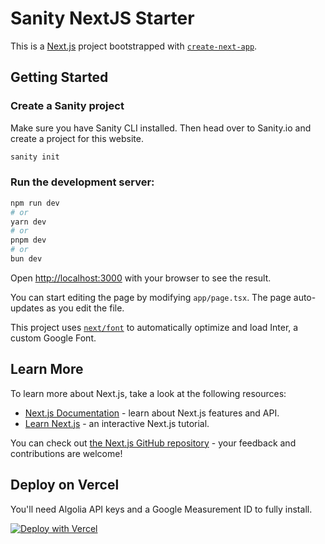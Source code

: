 # Sanity NextJS Starter

This is a [Next.js](https://nextjs.org/) project bootstrapped with [`create-next-app`](https://github.com/vercel/next.js/tree/canary/packages/create-next-app).

## Getting Started

### Create a Sanity project

Make sure you have Sanity CLI installed. Then head over to Sanity.io and create a project for this website.

```bash
sanity init
```

### Run the development server:

```bash
npm run dev
# or
yarn dev
# or
pnpm dev
# or
bun dev
```

Open [http://localhost:3000](http://localhost:3000) with your browser to see the result.

You can start editing the page by modifying `app/page.tsx`. The page auto-updates as you edit the file.

This project uses [`next/font`](https://nextjs.org/docs/basic-features/font-optimization) to automatically optimize and load Inter, a custom Google Font.

## Learn More

To learn more about Next.js, take a look at the following resources:

- [Next.js Documentation](https://nextjs.org/docs) - learn about Next.js features and API.
- [Learn Next.js](https://nextjs.org/learn) - an interactive Next.js tutorial.

You can check out [the Next.js GitHub repository](https://github.com/vercel/next.js/) - your feedback and contributions are welcome!

## Deploy on Vercel

You'll need Algolia API keys and a Google Measurement ID to fully install.

[![Deploy with Vercel](https://vercel.com/button)](https://vercel.com/new/clone?repository-url=https%3A%2F%2Fgithub.com%2Fmatt-antone%2Fsanity-template-nextjs-website&env=BASE_URL,NEXT_PUBLIC_GOOGLE_MEASUREMENT_ID,NEXT_PUBLIC_ALGOLIA_APP_ID,NEXT_PUBLIC_ALGOLIA_SEARCH_KEY,ALGOLIA_SEARCH_ADMIN_KEY&integration-ids=oac_VqOgBHqhEoFTPzGkPd7L0iH6,oac_hb2LITYajhRQ0i4QznmKH7gx&skippable-integrations=2)
